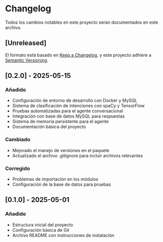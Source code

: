 # Changelog

Todos los cambios notables en este proyecto serán documentados en este archivo.

## [Unreleased]

El formato está basado en [Keep a Changelog](https://keepachangelog.com/es/1.0.0/),
y este proyecto adhiere a [Semantic Versioning](https://semver.org/spec/v2.0.0.html).

## [0.2.0] - 2025-05-15

### Añadido
- Configuración de entorno de desarrollo con Docker y MySQL
- Sistema de clasificación de intenciones con spaCy y TensorFlow
- Pruebas automatizadas para el agente conversacional
- Integración con base de datos MySQL para respuestas
- Sistema de memoria persistente para el agente
- Documentación básica del proyecto

### Cambiado
- Mejorado el manejo de versiones en el paquete
- Actualizado el archivo .gitignore para incluir archivos relevantes

### Corregido
- Problemas de importación en los módulos
- Configuración de la base de datos para pruebas

## [0.1.0] - 2025-05-01

### Añadido
- Estructura inicial del proyecto
- Configuración básica de Git
- Archivo README con instrucciones de instalación
